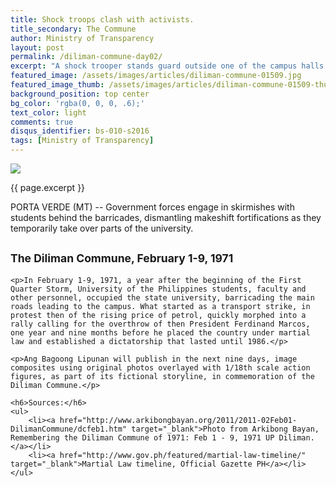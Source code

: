 ```yaml
---
title: Shock troops clash with activists.
title_secondary: The Commune
author: Ministry of Transparency
layout: post
permalink: /diliman-commune-day02/
excerpt: "A shock trooper stands guard outside one of the campus halls. Students would later retake this area. (MT)"
featured_image: /assets/images/articles/diliman-commune-01509.jpg
featured_image_thumb: /assets/images/articles/diliman-commune-01509-thumb.jpg
background_position: top center
bg_color: 'rgba(0, 0, 0, .6);'
text_color: light
comments: true
disqus_identifier: bs-010-s2016
tags: [Ministry of Transparency]
---
```


<img src="{{ site.baseurl }}/assets/images/articles/diliman-commune-01509.jpg">
<p class="caption">{{ page.excerpt }}</p>

PORTA VERDE (MT) -- Government forces engage in skirmishes with students behind the barricades, dismantling makeshift fortifications as they temporarily take over parts of the university.

<div class="panel">
	<h2><small>The Diliman Commune, February 1-9, 1971</small></h2>
	
	<p>In February 1-9, 1971, a year after the beginning of the First Quarter Storm, University of the Philippines students, faculty and other personnel, occupied the state university, barricading the main roads leading to the campus. What started as a transport strike, in protest then of the rising price of petrol, quickly morphed into a rally calling for the overthrow of then President Ferdinand Marcos, one year and nine months before he placed the country under martial law and established a dictatorship that lasted until 1986.</p>

	<p>Ang Bagoong Lipunan will publish in the next nine days, image composites using original photos overlayed with 1/18th scale action figures, as part of its fictional storyline, in commemoration of the Diliman Commune.</p>

	<h6>Sources:</h6>
	<ul>
		<li><a href="http://www.arkibongbayan.org/2011/2011-02Feb01-DilimanCommune/dcfeb1.htm" target="_blank">Photo from Arkibong Bayan, Remembering the Diliman Commune of 1971: Feb 1 - 9, 1971 UP Diliman.</a></li>
		<li><a href="http://www.gov.ph/featured/martial-law-timeline/" target="_blank">Martial Law timeline, Official Gazette PH</a></li>
	</ul>
</div>

